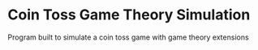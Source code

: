 # Coin Toss Game Theory Simulation
Program built to simulate a coin toss game with game theory extensions
